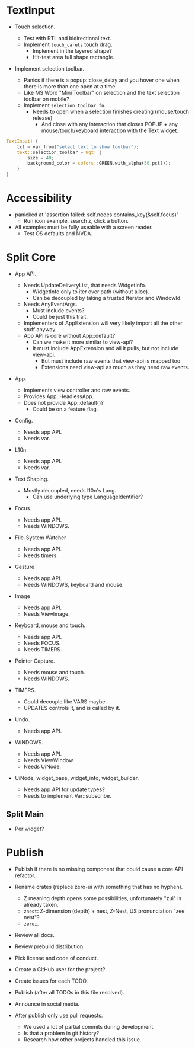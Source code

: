 # TextInput

* Touch selection.
    - Test with RTL and bidirectional text.
    - Implement `touch_carets` touch drag.
        - Implement in the layered shape?
        - Hit-test area full shape rectangle.

* Implement selection toolbar.
    - Panics if there is a popup::close_delay and you hover one when there is more than one open at a time.
    - Like MS Word "Mini Toolbar" on selection and the text selection toolbar on mobile?
    - Implement `selection_toolbar_fn`.
        - Needs to open when a selection finishes creating (mouse/touch release)
            - And close with any interaction that closes POPUP + any mouse/touch/keyboard interaction with the Text widget.
```rust
TextInput! {
    txt = var_from("select text to show toolbar");
    text::selection_toolbar = Wgt! {
        size = 40;
        background_color = colors::GREEN.with_alpha(50.pct());
    }
}
```

# Accessibility

*  panicked at 'assertion failed: self.nodes.contains_key(&self.focus)'
    - Run icon example, search z, click a button.
* All examples must be fully useable with a screen reader.
    - Test OS defaults and NVDA.

# Split Core

* App API.
    - Needs UpdateDeliveryList, that needs WidgetInfo.
        - WidgetInfo only to iter over path (without alloc).
        - Can be decoupled by taking a trusted Iterator and WindowId.
    - Needs AnyEventArgs.
        - Must include events?
        - Could be just this trait.
    - Implementers of AppExtension will very likely import all the other stuff anyway.
    - App API is core without App::default?
        - Can we make it more similar to view-api?
        - It must include AppExtension and all it pulls, but not include view-api.
            - But must include raw events that view-api is mapped too.
            - Extensions need view-api as much as they need raw events.
* App.
    - Implements view controller and raw events.
    - Provides App, HeadlessApp.
    - Does not provide App::default()?
        - Could be on a feature flag.

* Config.
    - Needs app API.
    - Needs var.

* L10n.
    - Needs app API.
    - Needs var.

* Text Shaping.
    - Mostly decoupled, needs l10n's Lang.
        - Can use underlying type LanguageIdentifier?

* Focus.
    - Needs app API.
    - Needs WINDOWS.

- File-System Watcher
    - Needs app API.
    - Needs timers.

- Gesture
    - Needs app API.
    - Needs WINDOWS, keyboard and mouse.

- Image
    - Needs app API.
    - Needs ViewImage.

- Keyboard, mouse and touch.
    - Needs app API.
    - Needs FOCUS.
    - Needs TIMERS.

- Pointer Capture.
    - Needs mouse and touch.
    - Needs WINDOWS.

- TIMERS.
    - Could decouple like VARS maybe.
    - UPDATES controls it, and is called by it.

- Undo.
    - Needs app API.

- WINDOWS.
    - Needs app API.
    - Needs ViewWindow.
    - Needs UiNode.

- UiNode, widget_base, widget_info, widget_builder.
    - Needs app API for update types?
    - Needs to implement Var::subscribe.


## Split Main

* Per widget?

# Publish

* Publish if there is no missing component that could cause a core API refactor.

* Rename crates (replace zero-ui with something that has no hyphen). 
    - Z meaning depth opens some possibilities, unfortunately "zui" is already taken.
    - `znest`: Z-dimension (depth) + nest, Z-Nest, US pronunciation "zee nest"? 
    - `zerui`.

* Review all docs.
* Review prebuild distribution.
* Pick license and code of conduct.
* Create a GitHub user for the project?
* Create issues for each TODO.

* Publish (after all TODOs in this file resolved).
* Announce in social media.

* After publish only use pull requests.
    - We used a lot of partial commits during development.
    - Is that a problem in git history?
    - Research how other projects handled this issue.